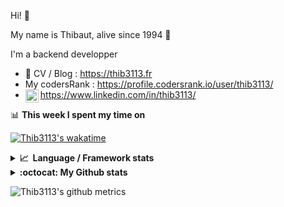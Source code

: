 Hi! 👋

My name is Thibaut, alive since 1994 🍷

I'm a backend developper

-   📝 CV / Blog : https://thib3113.fr
-   My codersRank : https://profile.codersrank.io/user/thib3113/
-   <a href="https://www.linkedin.com/in/thib3113/"><img align="left" alt="Thib3113's Linkedin" width="21px" src="https://img.icons8.com/color/48/linkedin.png" /></a> https://www.linkedin.com/in/thib3113/

📊 **This week I spent my time on**

[![Thib3113's wakatime](https://github-readme-stats.vercel.app/api/wakatime?username=thib3113&layout=default&theme=dracula&langs_count=6&hide_title=true&hide_border=true)](https://wakatime.com/@thib3113)

<details>
  <summary><b>📈&nbsp;&nbsp;Language&nbsp;/&nbsp;Framework stats</b></summary>
  <br/>  
  <a href='https://profile.codersrank.io/user/thib3113/'>
  <img src='http://cr-skills-chart-widget.azurewebsites.net/api/api?username=thib3113&padding=30&skills=php,batchfile,javascript,less,mysql,reactjs,scss,shell,typescript,vue'>
  </a>
</details>

<details>
  <summary><b>:octocat: My Github stats</b></summary>
  <br/>  
  
  <img src="https://github-readme-stats.vercel.app/api?username=thib3113&theme=dracula&show_icons=true&" alt="Thib3113's GitHub stats" />

<!--START_SECTION:activity-->

1. 🎉 Merged PR [#22](https://github.com/thib3113/node-crowdsec/pull/22) in [thib3113/node-crowdsec](https://github.com/thib3113/node-crowdsec)
2. ❗ Opened issue [#35](https://github.com/HON95/prometheus-nut-exporter/issues/35) in [HON95/prometheus-nut-exporter](https://github.com/HON95/prometheus-nut-exporter)
3. 🎉 Merged PR [#21](https://github.com/thib3113/node-crowdsec/pull/21) in [thib3113/node-crowdsec](https://github.com/thib3113/node-crowdsec)
4. 🎉 Merged PR [#19](https://github.com/thib3113/node-crowdsec/pull/19) in [thib3113/node-crowdsec](https://github.com/thib3113/node-crowdsec)
5. 🎉 Merged PR [#20](https://github.com/thib3113/node-crowdsec/pull/20) in [thib3113/node-crowdsec](https://github.com/thib3113/node-crowdsec)
 <!--END_SECTION:activity-->

</details>

![Thib3113's github metrics](https://gist.githubusercontent.com/thib3113/83a96e16f8bca103f1b0e376186c66ec/raw/github-metrics.svg)
